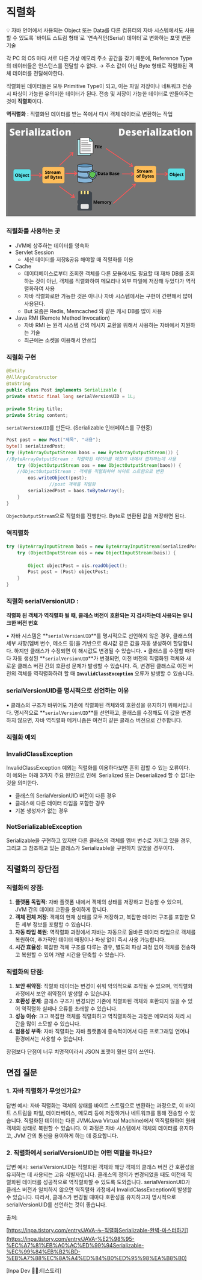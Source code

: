 # 직렬화

<aside>
💡 자바 언어에서 사용되는 Object 또는 Data를 다른 컴퓨터의 자바 시스템에서도 사용할 수 있도록 `바이트 스트림 형태`로 `연속적인(Serial) 데이터`로 변화하는 포맷 변환 기술

</aside>

각 PC 의 OS 마다 서로 다른 가상 메모리 주소 공간을 갖기 때문에, Reference Type의 데이터들은 인스턴스를 전달할 수 없다. → 주소 값이 아닌 Byte 형태로 직렬화된 객체 데이터를 전달해야한다.

직렬화된 데이터들은 모두 Primitive Type이 되고, 이는 파일 저장이나 네트워크 전송 시 파싱이 가능한 유의미한 데이터가 된다. 전송 및 저장이 가능한 데이터로 만들어주는 것이 **직렬화**이다.

**역직렬화** : 직렬화된 데이터를 받는 쪽에서 다시 객체 데이터로 변환하는 작업

![Serialization](assets/Serialization.png)

### 직렬화를 사용하는 곳

- JVM에 상주하는 데이터를 영속화
- Servlet Session
  - 세션 데이터를 저장&공유 해야할 때 직렬화를 이용
- Cache
  - 데이터베이스로부터 조회한 객체를 다른 모듈에서도 필요할 때 재차 DB를 조회하는 것이 아닌, 객체를 직렬화하여 메모리나 외부 파일에 저장해 두었다가 역직렬화하여 사용
  - 자바 직렬화로만 가능한 것은 아니나 자바 시스템에서는 구현이 간편해서 많이 사용된다.
  - But 요즘은 Redis, Memcached 와 같은 캐시 DB를 많이 사용
- Java RMI (Remote Method Invocation)
  - 자바 RMI 는 원격 시스템 간의 메시지 교환을 위해서 사용하는 자바에서 지원하는 기술
  - 최근에는 소켓을 이용해서 안쓰임

### 직렬화 구현

```java
@Entity
@AllArgsConstructor
@toString
public class Post implements Serializable {
private static final long serialVersionUID = 1L;

private String title;
private String content;
```

`serialVersionUID`를 만든다. (Serializable 인터페이스를 구현중)

```java
Post post = new Post("제목", "내용");
byte[] serializedPost;
try (ByteArrayOutputStream baos = new ByteArrayOutputStream()) {
//ByteArrayOutputStream : 직렬화된 데이터를 메모리 내에서 캡처하는데 사용
    try (ObjectOutputStream oos = new ObjectOutputStream(baos)) {
    //ObjectOutputStream : 객체를 직렬화하여 바이트 스트림으로 변환
        oos.writeObject(post);
				//post 객체를 직렬화
        serializedPost = baos.toByteArray();
    }
}
```

`ObjectOutputStream`으로 직렬화를 진행한다. Byte로 변환된 값을 저장하면 된다.

### 역직렬화

```java
try (ByteArrayInputStream bais = new ByteArrayInputStream(serializedPost)) {
    try (ObjectInputStream ois = new ObjectInputStream(bais)) {

        Object objectPost = ois.readObject();
        Post post = (Post) objectPost;
    }
}
```

### **직렬화 serialVersionUID :**

**직렬화 된 객체가 역직렬화 될 때, 클래스 버전이 호환되는 지 검사하는데 사용되는 유니크한 버전 번호**

• 자바 시스템은 **`serialVersionUID`**를 명시적으로 선언하지 않은 경우, 클래스의 세부 사항(멤버 변수, 메소드 등)을 기반으로 해시값 같은 값을 자동 생성하여 할당합니다. 하지만 클래스가 수정되면 이 해시값도 변경될 수 있습니다.
• 클래스를 수정할 때마다 자동 생성된 **`serialVersionUID`**가 변경되면, 이전 버전의 직렬화된 객체와 새로운 클래스 버전 간의 호환성 문제가 발생할 수 있습니다. 즉, 변경된 클래스로 이전 버전의 객체를 역직렬화하려 할 때 **`InvalidClassException`** 오류가 발생할 수 있습니다.

### **serialVersionUID를 명시적으로 선언하는 이유**

• 클래스의 구조가 바뀌어도 기존에 직렬화된 객체와의 호환성을 유지하기 위해서입니다. 명시적으로 **`serialVersionUID`**를 선언하고, 클래스를 수정해도 이 값을 변경하지 않으면, 자바 역직렬화 메커니즘은 여전히 같은 클래스 버전으로 간주합니다.

### 직렬화 예외

### **InvalidClassException**

InvalidClassException 예외는 직렬화를 이용하다보면 흔히 접할 수 있는 오류이다. 이 예외는 아래 3가지 주요 원인으로 인해  Serialized 또는 Deserialized 할 수 없다는 것을 의미한다.

- 클래스의 SerialVersionUID 버전이 다른 경우
- 클래스에 다른 데이터 타입을 포함한 경우
- 기본 생성자가 없는 경우

### NotSerializableException

Serializable을 구현하고 있지만 다른 클래스의 객체를 멤버 변수로 가지고 있을 경우, 그리고 그 참조하고 있는 클래스가 Serializable을 구현하지 않았을 경우이다.

## 직렬화의 장단점

### **직렬화의 장점:**

1. **플랫폼 독립적**: 자바 플랫폼 내에서 객체의 상태를 저장하고 전송할 수 있으며, JVM 간의 데이터 교환을 용이하게 합니다.
2. **객체 전체 저장**: 객체의 현재 상태를 모두 저장하고, 복잡한 데이터 구조를 포함한 모든 세부 정보를 포함할 수 있습니다.
3. **자동 타입 복원**: 역직렬화 과정에서 자바는 자동으로 올바른 데이터 타입으로 객체를 복원하여, 추가적인 데이터 매핑이나 파싱 없이 즉시 사용 가능합니다.
4. **시간 효율성**: 복잡한 객체 구조를 다루는 경우, 별도의 파싱 과정 없이 객체를 전송하고 복원할 수 있어 개발 시간을 단축할 수 있습니다.

### **직렬화의 단점:**

1. **보안 취약점**: 직렬화 데이터는 변경이 쉬워 악의적으로 조작될 수 있으며, 역직렬화 과정에서 보안 취약점이 발생할 수 있습니다.
2. **호환성 문제**: 클래스 구조가 변경되면 기존에 직렬화된 객체와 호환되지 않을 수 있어 역직렬화 실패나 오류를 초래할 수 있습니다.
3. **성능 이슈**: 크고 복잡한 객체를 직렬화하고 역직렬화하는 과정은 메모리와 처리 시간을 많이 소모할 수 있습니다.
4. **범용성 부족**: 자바 직렬화는 자바 플랫폼에 종속적이어서 다른 프로그래밍 언어나 환경에서는 사용할 수 없습니다.

장점보다 단점이 너무 치명적이라서 JSON 포맷이 훨씬 많이 쓰인다.

## 면접 질문

### 1. 자바 직렬화가 무엇인가요?

답변 예시:
자바 직렬화는 객체의 상태를 바이트 스트림으로 변환하는 과정으로, 이 바이트 스트림을 파일, 데이터베이스, 메모리 등에 저장하거나 네트워크를 통해 전송할 수 있습니다. 직렬화된 데이터는 다른 JVM(Java Virtual Machine)에서 역직렬화하여 원래 객체의 상태로 복원할 수 있습니다. 이 과정은 자바 시스템에서 객체의 데이터를 유지하고, JVM 간의 통신을 용이하게 하는 데 중요합니다.

### 2. 직렬화에서 serialVersionUID는 어떤 역할을 하나요?

답변 예시:
serialVersionUID는 직렬화된 객체와 해당 객체의 클래스 버전 간 호환성을 유지하는 데 사용되는 고유 식별자입니다. 클래스의 정의가 변경되었을 때도 이전에 직렬화된 데이터를 성공적으로 역직렬화할 수 있도록 도와줍니다. serialVersionUID가 클래스 버전과 일치하지 않으면 역직렬화 과정에서 InvalidClassException이 발생할 수 있습니다. 따라서, 클래스가 변경될 때마다 호환성을 유지하고자 명시적으로 serialVersionUID를 선언하는 것이 좋습니다.

출처:

[https://inpa.tistory.com/entry/JAVA-☕-직렬화Serializable-완벽-마스터하기](https://inpa.tistory.com/entry/JAVA-%E2%98%95-%EC%A7%81%EB%A0%AC%ED%99%94Serializable-%EC%99%84%EB%B2%BD-%EB%A7%88%EC%8A%A4%ED%84%B0%ED%95%98%EA%B8%B0)

[Inpa Dev 👨‍💻:티스토리]
